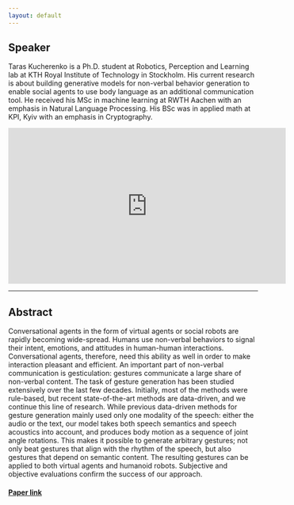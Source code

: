 ```yaml
---
layout: default
---
```

## Speaker

Taras Kucherenko is a Ph.D. student at Robotics, Perception and Learning lab at KTH Royal Institute of Technology in Stockholm. His current research is about building generative models for non-verbal behavior generation to enable social agents to use body language as an additional communication tool. He received his MSc in machine learning at RWTH Aachen with an emphasis in Natural Language Processing. His BSc was in applied math at KPI, Kyiv with an emphasis in Cryptography.


<iframe width="560" height="315" src="https://www.youtube.com/embed/VQ8he6jjW08" frameborder="0" allow="accelerometer; autoplay; encrypted-media; gyroscope; picture-in-picture" allowfullscreen></iframe>


---

## Abstract
Conversational agents in the form of virtual agents or social robots are rapidly becoming wide-spread. Humans use non-verbal behaviors to signal their intent, emotions, and attitudes in human-human interactions. Conversational agents, therefore, need this ability as well in order to make interaction pleasant and efficient. An important part of non-verbal communication is gesticulation: gestures communicate a large share of non-verbal content. The task of gesture generation has been studied extensively over the last few decades. Initially, most of the methods were rule-based, but recent state-of-the-art methods are data-driven, and we continue this line of research. While previous data-driven methods for gesture generation mainly used only one modality of the speech: either the audio or the text, our model takes both speech semantics and speech acoustics into account, and produces body motion as a sequence of joint angle rotations. This makes it possible to generate arbitrary gestures; not only beat gestures that align with the rhythm of the speech, but also gestures that depend on semantic content. The resulting gestures can be applied to both virtual agents and humanoid robots. Subjective and objective evaluations confirm the success of our approach.

#### [Paper link](https://arxiv.org/pdf/2001.09326.pdf)

